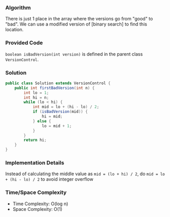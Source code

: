### Algorithm

 There is just 1 place in the array where the versions go from "good" to "bad". We can use a modified version of [binary search] to find this location.

### Provided Code

`boolean isBadVersion(int version)` is defined in the parent class `VersionControl`.

### Solution

```java
public class Solution extends VersionControl {
    public int firstBadVersion(int n) {
        int lo = 1;
        int hi = n;
        while (lo < hi) {
            int mid = lo + (hi - lo) / 2;
            if (isBadVersion(mid)) {
                hi = mid;
            } else {
                lo = mid + 1;
            }
        }
        return hi;
    }
}
```

### Implementation Details

Instead of calculating the middle value as `mid = (lo + hi) / 2`, do `mid = lo + (hi - lo) / 2` to avoid integer overflow

### Time/Space Complexity

-  Time Complexity: O(log n)
- Space Complexity: O(1)
